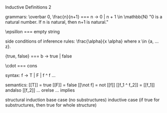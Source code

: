 Inductive Definitions 2

grammars: \overbar 0, \frac{n}{n+1}  ===  n -> 0 | n + 1 \in \mathbb{N}
"0 is a natural number. If n is natural, then n+1 is natural."

\epsillon === empty string

side conditions of inference rules:
    \frac{\alpha}{x \alpha} where x \in {a, ... z}.

{true, false} === b -> true | false

\cdot === cons

syntax: f -> T | F
               | f ^ f
               ...

semantics: [[T]] = true
           [[F]] = false
           [[\not f] = not [[f]]
           [[f_1 ^ f_2]] = [[f_1]] andalso [[f_2]]
           ... orelse ... implies

structural induction
base case (no substructures)
inductive case (if true for substructures, then true for whole structure)
